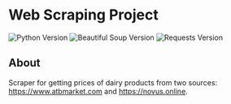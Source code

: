 <h1>Web Scraping Project</h1>
   <img src="https://img.shields.io/badge/Python-3.11-yellow" alt="Python Version">
   <img src="https://img.shields.io/badge/Beautiful_Soup-4.12.0-blue" alt="Beautiful Soup Version">
   <img src="https://img.shields.io/badge/requests-2.31.0-blue" alt="Requests Version">

## About

Scraper for getting prices of dairy products from two sources: https://www.atbmarket.com and https://novus.online.
